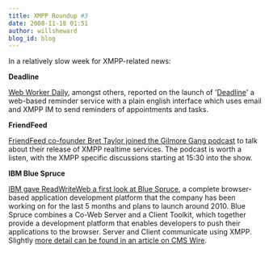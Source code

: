 ```yaml
---
title: XMPP Roundup #3
date: 2008-11-18 01:51
author: willsheward
blog_id: blog
---
```


In a relatively slow week for XMPP-related news:

**Deadline**

[Web Worker Daily](http://webworkerdaily.com/2008/11/10/deadline-simple-reminders/), amongst others, reported on the launch of '[Deadline](http://deadlineapp.com)' a web-based reminder service with a plain english interface which uses email and XMPP IM to send reminders of appointments and tasks.

**FriendFeed**

[FriendFeed co-founder Bret Taylor joined the Gilmore Gang podcast](http://gillmorgang.techcrunch.com/2008/11/10/gillmor-gang-111008/) to talk about their release of XMPP realtime services. The podcast is worth a listen, with the XMPP specific discussions starting at 15:30 into the show.

**IBM Blue Spruce**

[IBM gave ReadWriteWeb a first look at Blue Spruce](http://www.readwriteweb.com/archives/ibm_blue_spruce_first_look.php), a complete browser-based application development platform that the company has been working on for the last 5 months and plans to launch around 2010. Blue Spruce combines a Co-Web Server and a Client Toolkit, which together provide a development platform that enables developers to push their applications to the browser. Server and Client communicate using XMPP. Slightly [more detail can be found in an article on CMS Wire](http://www.cmswire.com/cms/enterprise-20/ibms-blue-spruce-shifts-development-to-web-browsers-003510.php).
